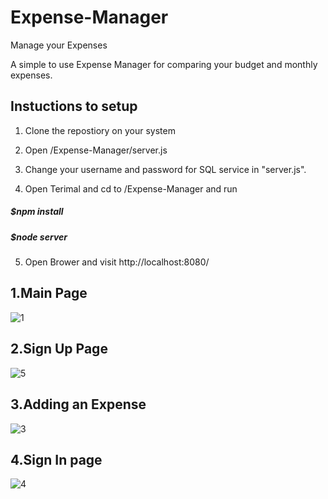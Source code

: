 # Expense-Manager
Manage your Expenses

A simple to use Expense Manager for comparing your budget and monthly expenses.

## Instuctions to setup

1. Clone the repostiory on your system

2. Open /Expense-Manager/server.js

3. Change your username and password for SQL service in "server.js".
4. Open Terimal and cd to /Expense-Manager and run
    
##### $npm install
    
##### $node server

5. Open Brower and visit http://localhost:8080/
## 1.Main Page
![1](https://user-images.githubusercontent.com/22850607/35586840-fb391bf8-0621-11e8-819c-f44606b5a4f4.png)
## 2.Sign Up Page
![5](https://user-images.githubusercontent.com/22850607/35586934-3a0d6596-0622-11e8-8b77-1579adc3606b.png)
## 3.Adding an Expense
![3](https://user-images.githubusercontent.com/22850607/35586861-04a78bca-0622-11e8-9e23-3873c6a127da.png)
## 4.Sign In page
![4](https://user-images.githubusercontent.com/22850607/35586863-0632d3dc-0622-11e8-9b6a-d109953b24d5.png)



